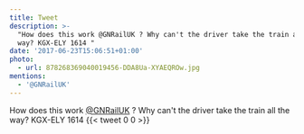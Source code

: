 ```yaml
---
title: Tweet
description: >-
  "How does this work @GNRailUK ? Why can't the driver take the train all the
  way? KGX-ELY 1614 "
date: '2017-06-23T15:06:51+01:00'
photo:
  - url: 878268369040019456-DDA8Ua-XYAEQROw.jpg
mentions:
  - '@GNRailUK'
---
```

How does this work [@GNRailUK](https://twitter.com/@GNRailUK) ? Why can't the driver take the train all the way? KGX-ELY 1614 
      {{< tweet 0 0 >}}
    
